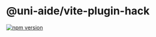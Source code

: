 # @uni-aide/vite-plugin-hack

[![npm version](https://img.shields.io/npm/v/@uni-aide/vite-plugin-hack.svg)](https://www.npmjs.com/package/@uni-aide/vite-plugin-hack)
